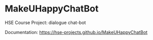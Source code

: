 # MakeUHappyChatBot
HSE Course Project: dialogue chat-bot

Documentation: https://hse-projects.github.io/MakeUHappyChatBot
